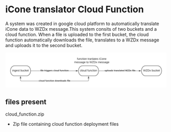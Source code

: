 # iCone translator Cloud Function

A system was created in google cloud platform to automatically translate iCone data to WZDx message.This system consits of two buckets and a cloud function.
When a file is uploaded to the first bucket, the cloud function automatically downloads the file, translates to a WZDx message and uploads it to the second bucket.

![alt text](https://github.com/CDOT-CV/Work_Zone/blob/dev/translator/GCP_cloud_function/iCone%20Translator%20block%20diagram.png)

## files present
cloud_function.zip
- Zip file containing cloud function deployment files




 
   
  

